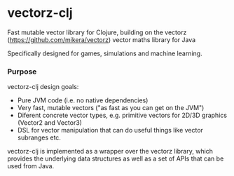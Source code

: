 vectorz-clj
===========

Fast mutable vector library for Clojure, building on the vectorz (https://github.com/mikera/vectorz) vector maths library for Java

Specifically designed for games, simulations and machine learning.

### Purpose

vectorz-clj design goals:

 - Pure JVM code (i.e. no native dependencies)
 - Very fast, mutable vectors ("as fast as you can get on the JVM")
 - Diferent concrete vector types, e.g. primitive vectors for 2D/3D graphics (Vector2 and Vector3)
 - DSL for vector manipulation that can do useful things like vector subranges etc.
 
 vectorz-clj is implemented as a wrapper over the vectorz library, which provides the underlying data structures as well as a set of APIs that can be used from Java.